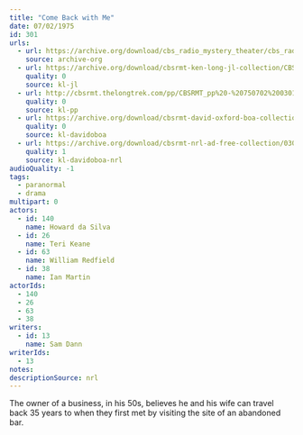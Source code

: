 ```yaml
---
title: "Come Back with Me"
date: 07/02/1975
id: 301
urls: 
  - url: https://archive.org/download/cbs_radio_mystery_theater/cbs_radio_mystery_theater-0301-0350.zip/cbs_radio_mystery_theater-0301-0350%2Fcbsrmt_0301_come_back_with_me.mp3
    source: archive-org
  - url: https://archive.org/download/cbsrmt-ken-long-jl-collection/CBSRMT - 750702 0301 Come Back With Me_jl.mp3
    quality: 0
    source: kl-jl
  - url: http://cbsrmt.thelongtrek.com/pp/CBSRMT_pp%20-%20750702%200301%20Come%20Back%20with%20Me.mp3
    quality: 0
    source: kl-pp
  - url: https://archive.org/download/cbsrmt-david-oxford-boa-collection/CBSRMT-750702-0301-repeated-751102-Come-Back-with-Me-(128-44)_KIXI-{BoA}.mp3
    quality: 0
    source: kl-davidoboa
  - url: https://archive.org/download/cbsrmt-nrl-ad-free-collection/0301%20CBSRMT-750702-0301-repeated-751102-Come-Back-with-Me-(128-44)_KIXI-%7BBoA%7D%20(no%20ads).mp3
    quality: 1
    source: kl-davidoboa-nrl
audioQuality: -1
tags: 
  - paranormal
  - drama
multipart: 0
actors:  
  - id: 140
    name: Howard da Silva  
  - id: 26
    name: Teri Keane  
  - id: 63
    name: William Redfield  
  - id: 38
    name: Ian Martin
actorIds:  
  - 140  
  - 26  
  - 63  
  - 38
writers:  
  - id: 13
    name: Sam Dann
writerIds:  
  - 13
notes: 
descriptionSource: nrl
---
```

The owner of a business, in his 50s, believes he and his wife can travel back 35 years to when they first met by visiting the site of an abandoned bar.